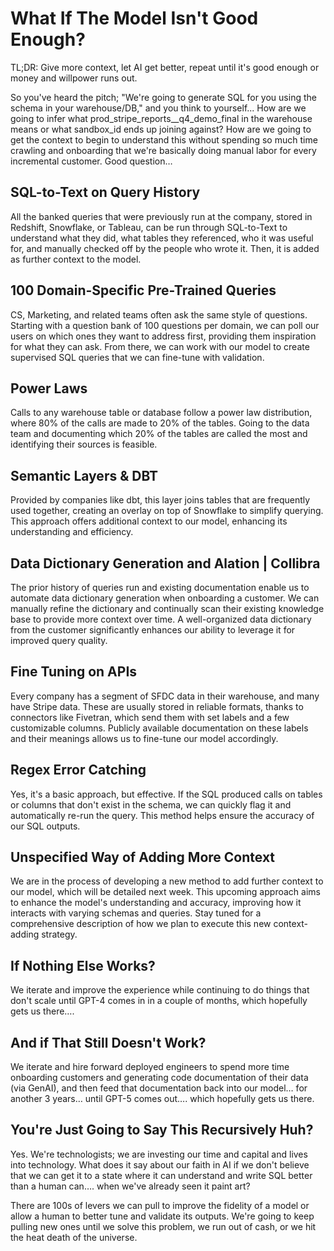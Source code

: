 # What If The Model Isn't Good Enough?

TL;DR: Give more context, let AI get better, repeat until it's good enough or money and willpower runs out.

So you've heard the pitch; "We're going to generate SQL for you using the schema in your warehouse/DB," and you think to yourself... How are we going to infer what prod_stripe_reports_<productname3>_q4_demo_final in the warehouse means or what sandbox_id ends up joining against? How are we going to get the context to begin to understand this without spending so much time crawling and onboarding that we're basically doing manual labor for every incremental customer. Good question…

## SQL-to-Text on Query History

All the banked queries that were previously run at the company, stored in Redshift, Snowflake, or Tableau, can be run through SQL-to-Text to understand what they did, what tables they referenced, who it was useful for, and manually checked off by the people who wrote it. Then, it is added as further context to the model.

## 100 Domain-Specific Pre-Trained Queries

CS, Marketing, and related teams often ask the same style of questions. Starting with a question bank of 100 questions per domain, we can poll our users on which ones they want to address first, providing them inspiration for what they can ask. From there, we can work with our model to create supervised SQL queries that we can fine-tune with validation.

## Power Laws

Calls to any warehouse table or database follow a power law distribution, where 80% of the calls are made to 20% of the tables. Going to the data team and documenting which 20% of the tables are called the most and identifying their sources is feasible.

## Semantic Layers & DBT

Provided by companies like dbt, this layer joins tables that are frequently used together, creating an overlay on top of Snowflake to simplify querying. This approach offers additional context to our model, enhancing its understanding and efficiency.

## Data Dictionary Generation and Alation | Collibra

The prior history of queries run and existing documentation enable us to automate data dictionary generation when onboarding a customer. We can manually refine the dictionary and continually scan their existing knowledge base to provide more context over time. A well-organized data dictionary from the customer significantly enhances our ability to leverage it for improved query quality.

## Fine Tuning on APIs

Every company has a segment of SFDC data in their warehouse, and many have Stripe data. These are usually stored in reliable formats, thanks to connectors like Fivetran, which send them with set labels and a few customizable columns. Publicly available documentation on these labels and their meanings allows us to fine-tune our model accordingly.

## Regex Error Catching

Yes, it's a basic approach, but effective. If the SQL produced calls on tables or columns that don't exist in the schema, we can quickly flag it and automatically re-run the query. This method helps ensure the accuracy of our SQL outputs.

## Unspecified Way of Adding More Context

We are in the process of developing a new method to add further context to our model, which will be detailed next week. This upcoming approach aims to enhance the model's understanding and accuracy, improving how it interacts with varying schemas and queries. Stay tuned for a comprehensive description of how we plan to execute this new context-adding strategy.

## If Nothing Else Works?

We iterate and improve the experience while continuing to do things that don't scale until GPT-4 comes in in a couple of months, which hopefully gets us there….

## And if That Still Doesn't Work?

We iterate and hire forward deployed engineers to spend more time onboarding customers and generating code documentation of their data (via GenAI), and then feed that documentation back into our model… for another 3 years… until GPT-5 comes out…. which hopefully gets us there.

## You're Just Going to Say This Recursively Huh?

Yes. We're technologists; we are investing our time and capital and lives into technology. What does it say about our faith in AI if we don't believe that we can get it to a state where it can understand and write SQL better than a human can…. when we've already seen it paint art?

There are 100s of levers we can pull to improve the fidelity of a model or allow a human to better tune and validate its outputs. We're going to keep pulling new ones until we solve this problem, we run out of cash, or we hit the heat death of the universe.